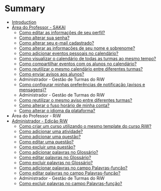 # Summary

* [Introduction](README.md)
* [Área do Professor - SAKAI](area_professor_sakai.md)
   * [Como editar as informações de seu perfil?](como_editar_as_informacoes_de_seu_perfil.md)
   * [Como alterar sua senha?](como_alterar_sua_senha.md)
   * [Como alterar seu e-mail cadastrado?](como_alterar_seu_e-mail_cadastrado.md)
   * [Como alterar as informações de seu nome e sobrenome?](como_alterar_as_informacoes_de_seu_nome_e_sobrenome.md)
   * [Como adicionar eventos pessoais no calendário?](como_adicionar_eventos_pessoais_no_calendario.md)
   * [Como visualizar o calendário de todas as turmas ao mesmo tempo?](como_visualizar_o_calendario_de_todas_as_turmas_ao_mesmo_tempo.md)
   * [Como compartilhar eventos com os alunos no calendário?](como_compartilhar_eventos_com_os_alunos_no_calendario.md)
   * [Como reutilizar o mesmo calendário entre diferentes turmas?](como_reutilizar_o_mesmo_calendario_entre_diferentes_turmas.md)
   * [Como enviar avisos aos alunos?](como_enviar_avisos_aos_alunos.md)
   * Administrador - Gestão de Turmas do RiW
   * [Como configurar minhas preferências de notificação (avisos e mensagens)?](como_configurar_minhas_preferencias_de_notificacao_avisos_e_mensagens.md)
   * Administrador - Gestão de Turmas do RiW
   * [Como reutilizar o mesmo aviso entre diferentes turmas?](como_reutilizar_o_mesmo_aviso_entre_diferentes_turmas.md)
   * [Como alterar o fuso horário de minha conta?](como_alterar_o_fuso_horario_de_minha_conta.md)
   * [Como alterar o idioma da plataforma?](como_alterar_o_idioma_da_plataforma.md)
* Área do Professor - RiW
* [Administrador - Edição RiW](administrador_-_edicao_riw.md)
   * [Como criar um curso utilizando o mesmo template do curso RiW?](como_criar_um_curso_utilizando_o_mesmo_template_do_curso_riw.md)
   * [Como adicionar uma atividade?](como_adicionar_uma_atividade.md)
   * [Como adicionar uma questão?](como_adicionar_uma_questao.md)
   * [Como editar uma questão?](como_editar_uma_questao.md)
   * [Como excluir uma questão?](como_excluir_uma_questao.md)
   * [Como adicionar palavras no Glossário?](como_adicionar_palavras_no_glossario.md)
   * [Como editar palavras no Glossário?](como_editar_palavras_no_glossario.md)
   * [Como excluir palavras no Glossário?](como_excluir_palavras_no_glossario.md)
   * [Como adicionar palavras no campo Palavras-função?](como_adicionar_palavras_no_campo_palavras-funcao.md)
   * [Como editar palavras no campo Palavras-função?](como_editar_palavras_no_campo_palavras-funcao.md)
   * Administrador - Gestão de Turmas do RiW
   * [Como excluir palavras no campo Palavras-função?](como_excluir_palavras_no_campo_palavras-funcao.md)

